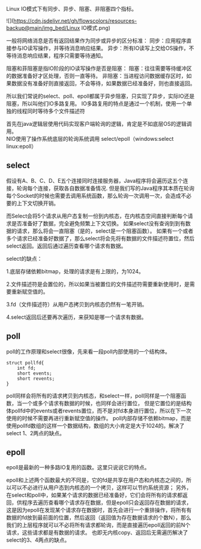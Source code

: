 
Linux IO模式下有同步、异步、阻塞、非阻塞四个指标。

![](https://cdn.jsdelivr.net/gh/flowscolors/resources-backup@main/img_bed/Linux IO模式.png)

一般将网络消息是否有返回结果作为同步或异步的区分标准：
同步：应用程序直接参与IO读写操作，并等待消息响应结果。
异步：所有IO读写上交给OS操作，不等待消息响应结果，程序只需要等待通知。

阻塞和菲阻塞是指IO阶段的IO读写操作是否是阻塞：
阻塞：往往需要等待缓冲区的数据准备好才区处理，否则一直等待。
非阻塞：当进程访问数据缓存区时，如果数据没有准备好则直接返回，不会等待，如果数据已经准备好，则也直接返回。

所以我们常说的select、poll、epoll都属于异步阻塞，只实现了异步，实际IO还是阻塞，所以叫他们IO多路复用。
IO多路复用的特点是通过一个机制，使用一个单独的线程同时等待多个文件描述符

首先在java逻辑层使用代码实现客户端轮询的逻辑，肯定是不如底层OS的逻辑调用。  
NIO使用了操作系统底层的轮询系统调用 select/epoll（windows:select linux:epoll） 

## select
假设有A、B、C、D、E五个连接同时连接服务器，Java程序将会遍历这五个连接，轮询每个连接，获取各自数据准备情况.
但是我们写的Java程序其本质在轮询每个Socket的时候也需要去调用系统函数，那么轮询一次调用一次，会造成不必要的上下文切换开销。

而Select会将5个请求从用户态复制一份到内核态，在内核态空间直接判断每个请求是否准备好了数据，完全避免频繁上下文切换。
如果select没有查询到到有数据的请求，那么将会一直阻塞（是的，select是一个阻塞函数）。
如果有一个或者多个请求已经准备好数据了，那么select将会先将有数据的文件描述符置位，然后select返回。返回后通过遍历查看哪个请求有数据。

select的缺点：

1.底层存储依赖bitmap，处理的请求是有上限的，为1024。

2.文件描述符是会置位的，所以如果当被置位的文件描述符需要重新使用时，是需要重新赋空值的。

3.fd（文件描述符）从用户态拷贝到内核态仍然有一笔开销。

4.select返回后还要再次遍历，来获知是哪一个请求有数据。

## poll
poll的工作原理和select很像，先来看一段poll内部使用的一个结构体。
```text
struct pollfd{
    int fd;
    short events;
    short revents;
}
```
poll同样会将所有的请求拷贝到内核态，和select一样，poll同样是一个阻塞函数，当一个或多个请求有数据的时候，也同样会进行置位，
但是它置位的是结构体pollfd中的events或者revents置位，而不是对fd本身进行置位，所以在下一次使用的时候不需要再进行重新赋空值的操作。
poll内部存储不依赖bitmap，而是使用pollfd数组的这样一个数据结构，数组的大小肯定是大于1024的。解决了select 1、2两点的缺点。

## epoll
epoll是最新的一种多路IO复用的函数。这里只说说它的特点。

epoll和上述两个函数最大的不同是，它的fd是共享在用户态和内核态之间的，所以可以不必进行从用户态到内核态的一个拷贝，这样可以节约系统资源；
另外，在select和poll中，如果某个请求的数据已经准备好，它们会将所有的请求都返回，供程序去遍历查看哪个请求存在数据，但是epoll只会返回存在数据的请求，这是因为epoll在发现某个请求存在数据时，首先会进行一个重排操作，将所有有数据的fd放到最前面的位置，然后返回（返回值为存在数据请求的个数N），那么我们的上层程序就可以不必将所有请求都轮询，而是直接遍历epoll返回的前N个请求，这些请求都是有数据的请求。
也即无内核copy、返回后无需遍历解决了select的3、4两点的缺点。

